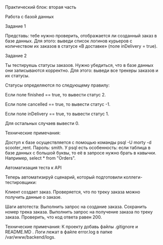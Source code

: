 Практический блок: вторая часть

Работа с базой данных

Задание 1

Представь: тебе нужно проверить, отображается ли созданный заказ в базе данных.
Для этого: выведи список логинов курьеров с количеством их заказов в статусе «В доставке» (поле inDelivery = true). 

Задание 2

Ты тестируешь статусы заказов. Нужно убедиться, что в базе данных они записываются корректно.
Для этого: выведи все трекеры заказов и их статусы. 

Статусы определяются по следующему правилу:

Если поле finished == true, то вывести статус 2.

Если поле canсelled == true, то вывести статус -1.

Если поле inDelivery == true, то вывести статус 1.

Для остальных случаев вывести 0.

Технические примечания:

Доступ к базе осуществляется с помощью команды psql -U morty -d scooter_rent. Пароль: smith.
У psql есть особенность: если таблица в базе данных с большой буквы, то её в запросе нужно брать в кавычки. Например, select * from "Orders".

Автоматизация теста к API

Теперь автоматизируй сценарий, который подготовили коллеги-тестировщики:

Клиент создает заказ.
Проверяется, что по треку заказа можно получить данные о заказе.

Шаги автотеста:
Выполнить запрос на создание заказа.
Сохранить номер трека заказа.
Выполнить запрос на получение заказа по треку заказа.
Проверить, что код ответа равен 200.

Технические примечания:
К проекту добавь файлы .gitignore и README.MD .
Логи лежат в файле error.log в папке /var/www/backend/logs.
